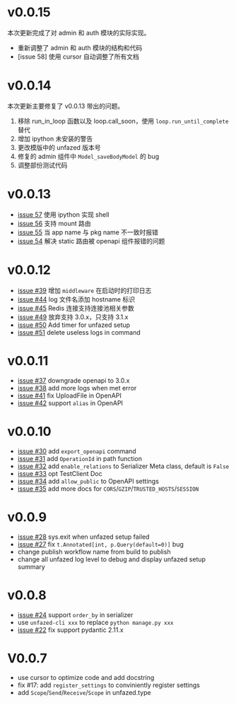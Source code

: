 v0.0.15
======

本次更新完成了对 admin 和 auth 模块的实际实现。

- 重新调整了 admin 和 auth 模块的结构和代码
- [issue 58] 使用 cursor 自动调整了所有文档

v0.0.14
======

本次更新主要修复了 v0.0.13 带出的问题。

1. 移除 run_in_loop 函数以及 loop.call_soon，使用 `loop.run_until_complete` 替代
2. 增加 ipython 未安装的警告
3. 更改模版中的 unfazed 版本号
4. 修复的 admin 组件中 `Model_saveBodyModel` 的 bug
5. 调整部份测试代码



v0.0.13
======
- [issue 57](https://github.com/unfazed-eco/unfazed/issues/57) 使用 ipython 实现 shell
- [issue 56](https://github.com/unfazed-eco/unfazed/issues/56) 支持 mount 路由
- [issue 55](https://github.com/unfazed-eco/unfazed/issues/55) 当 app name 与 pkg name 不一致时报错
- [issue 54](https://github.com/unfazed-eco/unfazed/issues/54) 解决 static 路由被 openapi 组件报错的问题


v0.0.12
======

- [issue #39](https://github.com/unfazed-eco/unfazed/issues/39) 增加 `middleware` 在启动时的打印日志
- [issue #44](https://github.com/unfazed-eco/unfazed/issues/44) log 文件名添加 hostname 标识
- [issue #45](https://github.com/unfazed-eco/unfazed/issues/45)  Redis 连接支持连接池相关参数
- [issue #49](https://github.com/unfazed-eco/unfazed/issues/49) 放弃支持 3.0.x，只支持 3.1.x
- [issue #50](https://github.com/unfazed-eco/unfazed/issues/50) Add timer for unfazed setup
- [issue #51](https://github.com/unfazed-eco/unfazed/issues/51) delete useless logs in command

v0.0.11
======

- [issue #37](https://github.com/unfazed-eco/unfazed/issues/37) downgrade openapi to 3.0.x
- [issue #38](https://github.com/unfazed-eco/unfazed/issues/38) add more logs when met error
- [issue #41](https://github.com/unfazed-eco/unfazed/issues/41) fix UploadFile in OpenAPI
- [issue #42](https://github.com/unfazed-eco/unfazed/issues/42) support `alias` in OpenAPI


v0.0.10
======

- [issue #30](https://github.com/unfazed-eco/unfazed/issues/30) add `export_openapi` command
- [issue #31](https://github.com/unfazed-eco/unfazed/issues/31) add `OperationId` in path function
- [issue #32](https://github.com/unfazed-eco/unfazed/issues/32) add `enable_relations` to Serializer Meta class, default is `False`
- [issue #33](https://github.com/unfazed-eco/unfazed/issues/33) opt  TestClient Doc
- [issue #34](https://github.com/unfazed-eco/unfazed/issues/34) add `allow_public` to OpenAPI settings
- [issue #35](https://github.com/unfazed-eco/unfazed/issues/35) add more docs for `CORS`/`GZIP`/`TRUSTED_HOSTS`/`SESSION`

v0.0.9
======

- [issue #28](https://github.com/unfazed-eco/unfazed/issues/28) sys.exit when unfazed setup failed
- [issue #27](https://github.com/unfazed-eco/unfazed/issues/27) fix `t.Annotated[int, p.Query(default=0)]` bug
- change publish workflow name from build to publish
- change all unfazed log level to debug and display unfazed setup summary

v0.0.8
======

- [issue #24](https://github.com/unfazed-eco/unfazed/issues/24) support `order_by` in serializer
- use `unfazed-cli xxx` to replace `python manage.py xxx`
- [issue #22](https://github.com/unfazed-eco/unfazed/issues/22) fix support pydantic 2.11.x


V0.0.7
======

- use cursor to optimize code and add docstring
- fix #17: add `register_settings` to conviniently register settings
- add `Scope`/`Send`/`Receive`/`Scope` in unfazed.type

